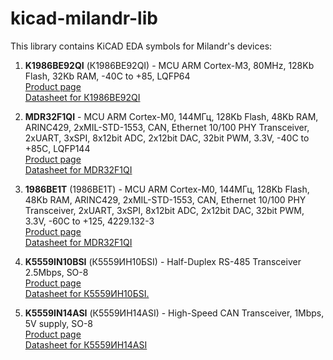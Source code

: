 ﻿kicad-milandr-lib
====================

This library contains KiCAD EDA symbols for Milandr's devices:

1. **K1986BE92QI** (К1986ВЕ92QI) - MCU ARM Cortex-M3, 80MHz, 128Kb Flash, 32Kb RAM, -40C to +85, LQFP64<br>
[Product page](http://ic.milandr.ru/products/mikroskhemy_v_plastikovykh_korpusakh/k1986ve92qi/)<br>
[Datasheet for К1986ВЕ92QI](http://ic.milandr.ru/upload/iblock/2ea/2ea1fef16f4aa9132a3ca415a66ab92c.pdf)

2. **MDR32F1QI** - MCU ARM Cortex-M0, 144МГц, 128Kb Flash, 48Kb RAM, ARINC429, 2xMIL-STD-1553, CAN, Ethernet 10/100 PHY Transceiver, 2xUART, 3xSPI, 8x12bit ADC, 2x12bit DAC, 32bit PWM, 3.3V, -40C to +85C, LQFP144<br>
[Product page](http://ic.milandr.ru/products/mikroskhemy_v_plastikovykh_korpusakh/k1986ve1qi_lqfp144/)<br>
[Datasheet for MDR32F1QI](http://ic.milandr.ru/upload/iblock/99f/99f74da953b04d24a73da45ae1730faa.pdf)

3. **1986BE1T** (1986ВЕ1Т) - MCU ARM Cortex-M0, 144МГц, 128Kb Flash, 48Kb RAM, ARINC429, 2xMIL-STD-1553, CAN, Ethernet 10/100 PHY Transceiver, 2xUART, 3xSPI, 8x12bit ADC, 2x12bit DAC, 32bit PWM, 3.3V, -60C to +125, 4229.132-3<br>
[Product page](http://ic.milandr.ru/products/mikrokontrollery_i_protsessory/32_razryadnye_mikrokontrollery/1986ve1t/)<br>
[Datasheet for MDR32F1QI](http://ic.milandr.ru/upload/iblock/99f/99f74da953b04d24a73da45ae1730faa.pdf)

4. **K5559IN10BSI** (К5559ИН10БSI) - Half-Duplex RS-485 Transceiver 2.5Mbps, SO-8<br>
[Product page](http://ic.milandr.ru/products/mikroskhemy_v_plastikovykh_korpusakh/k5559in10bu_so_8/)<br>
[Datasheet for К5559ИН10БSI.](http://ic.milandr.ru/upload/iblock/126/12691e33d6a6d6c83470c31df8bc9b07.pdf)

5. **K5559IN14ASI** (К5559ИН14АSI) - High-Speed CAN Transceiver, 1Mbps, 5V supply, SO-8<br>
[Product page](http://ic.milandr.ru/products/mikroskhemy_v_plastikovykh_korpusakh/k5559in14au_so_8/)<br>
[Datasheet for К5559ИН14АSI](http://ic.milandr.ru/upload/iblock/1ea/1ea3f95b1f53255efa9cd3a4f5881bd7.pdf)

